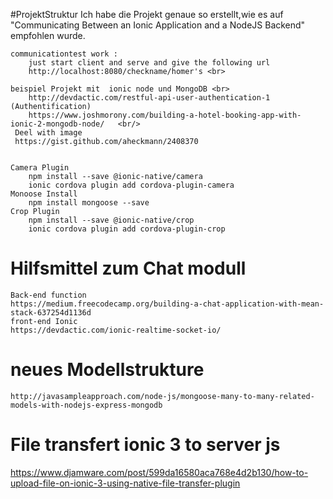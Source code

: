 #ProjektStruktur
    Ich habe die Projekt genaue so erstellt,wie es auf "Communicating Between an Ionic Application and a NodeJS Backend"
    empfohlen wurde.
    
    communicationtest work :
        just start client and serve and give the following url
        http://localhost:8080/checkname/homer's <br>
     
    beispiel Projekt mit  ionic node und MongoDB <br>
        http://devdactic.com/restful-api-user-authentication-1 (Authentification)            
        https://www.joshmorony.com/building-a-hotel-booking-app-with-ionic-2-mongodb-node/   <br/>
     Deel with image 
     https://gist.github.com/aheckmann/2408370


    Camera Plugin
        npm install --save @ionic-native/camera
        ionic cordova plugin add cordova-plugin-camera
    Monoose Install
        npm install mongoose --save
    Crop Plugin
        npm install --save @ionic-native/crop
        ionic cordova plugin add cordova-plugin-crop

# Hilfsmittel zum Chat modull
    Back-end function
    https://medium.freecodecamp.org/building-a-chat-application-with-mean-stack-637254d1136d
    front-end Ionic
    https://devdactic.com/ionic-realtime-socket-io/
# neues Modellstrukture

    http://javasampleapproach.com/node-js/mongoose-many-to-many-related-models-with-nodejs-express-mongodb
# File transfert ionic 3 to server js
https://www.djamware.com/post/599da16580aca768e4d2b130/how-to-upload-file-on-ionic-3-using-native-file-transfer-plugin
    
